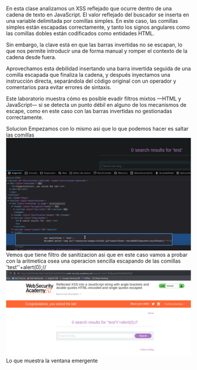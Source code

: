 En esta clase analizamos un XSS reflejado que ocurre dentro de una cadena de texto en JavaScript. El valor reflejado del buscador se inserta en una variable delimitada por comillas simples. En este caso, las comillas simples están escapadas correctamente, y tanto los signos angulares como las comillas dobles están codificados como entidades HTML.

Sin embargo, la clave está en que las barras invertidas no se escapan, lo que nos permite introducir una de forma manual y romper el contexto de la cadena desde fuera.

Aprovechamos esta debilidad insertando una barra invertida seguida de una comilla escapada que finaliza la cadena, y después inyectamos una instrucción directa, separándola del código original con un operador y comentarios para evitar errores de sintaxis.

Este laboratorio muestra cómo es posible evadir filtros mixtos —HTML y JavaScript— si se detecta un punto débil en alguno de los mecanismos de escape, como en este caso con las barras invertidas no gestionadas correctamente.

Solucion
Empezamos con lo mismo asi que lo que podemos hacer es saltar las comillas 
![Pasted_image_20250714195019.png](Imagenes/Pasted_image_20250714195019.png)
Vemos que tiene filtro de sanitizacion
asi que en este caso vamos a probar con la aritmetica osea una operacion sencilla escapando de las comillas
'test'\'+alert(0);//
![Pasted_image_20250714195802.png](Imagenes/Pasted_image_20250714195802.png)
Lo que muestra la ventana emergente

